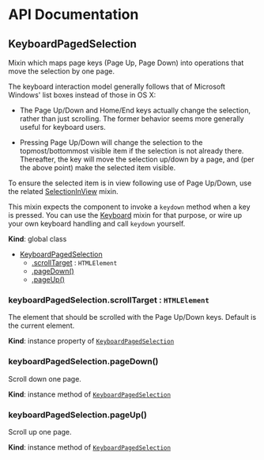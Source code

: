 # API Documentation
<a name="KeyboardPagedSelection"></a>
## KeyboardPagedSelection
Mixin which maps page keys (Page Up, Page Down) into operations that move
the selection by one page.

The keyboard interaction model generally follows that of Microsoft Windows'
list boxes instead of those in OS X:

* The Page Up/Down and Home/End keys actually change the selection, rather
  than just scrolling. The former behavior seems more generally useful for
  keyboard users.

* Pressing Page Up/Down will change the selection to the topmost/bottommost
  visible item if the selection is not already there. Thereafter, the key
  will move the selection up/down by a page, and (per the above point) make
  the selected item visible.

To ensure the selected item is in view following use of Page Up/Down, use
the related [SelectionInView](SelectionInView.md) mixin.

This mixin expects the component to invoke a `keydown` method when a key is
pressed. You can use the [Keyboard](Keyboard.md) mixin for that purpose, or
wire up your own keyboard handling and call `keydown` yourself.

  **Kind**: global class

* [KeyboardPagedSelection](#KeyboardPagedSelection)
    * [.scrollTarget](#KeyboardPagedSelection+scrollTarget) : <code>HTMLElement</code>
    * [.pageDown()](#KeyboardPagedSelection+pageDown)
    * [.pageUp()](#KeyboardPagedSelection+pageUp)

<a name="KeyboardPagedSelection+scrollTarget"></a>
### keyboardPagedSelection.scrollTarget : <code>HTMLElement</code>
The element that should be scrolled with the Page Up/Down keys.
Default is the current element.

  **Kind**: instance property of <code>[KeyboardPagedSelection](#KeyboardPagedSelection)</code>
<a name="KeyboardPagedSelection+pageDown"></a>
### keyboardPagedSelection.pageDown()
Scroll down one page.

  **Kind**: instance method of <code>[KeyboardPagedSelection](#KeyboardPagedSelection)</code>
<a name="KeyboardPagedSelection+pageUp"></a>
### keyboardPagedSelection.pageUp()
Scroll up one page.

  **Kind**: instance method of <code>[KeyboardPagedSelection](#KeyboardPagedSelection)</code>
